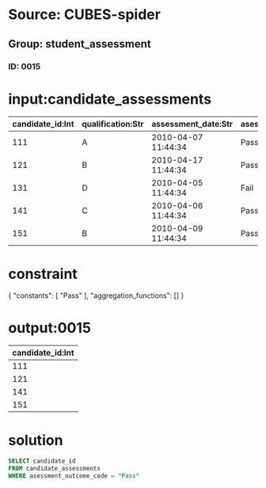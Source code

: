 # Source: CUBES-spider
## Group: student_assessment
### ID: 0015

# input:candidate_assessments

| candidate_id:Int | qualification:Str | assessment_date:Str | asessment_outcome_code:Str |
|---|---|---|---|
| 111 | A | 2010-04-07 11:44:34 | Pass |
| 121 | B | 2010-04-17 11:44:34 | Pass |
| 131 | D | 2010-04-05 11:44:34 | Fail |
| 141 | C | 2010-04-06 11:44:34 | Pass |
| 151 | B | 2010-04-09 11:44:34 | Pass |

# constraint

{
  "constants": [
    "Pass"
  ],
  "aggregation_functions": []
}

# output:0015

| candidate_id:Int |
|---|
| 111 |
| 121 |
| 141 |
| 151 |

# solution

```sql
SELECT candidate_id
FROM candidate_assessments
WHERE asessment_outcome_code = "Pass"
```
